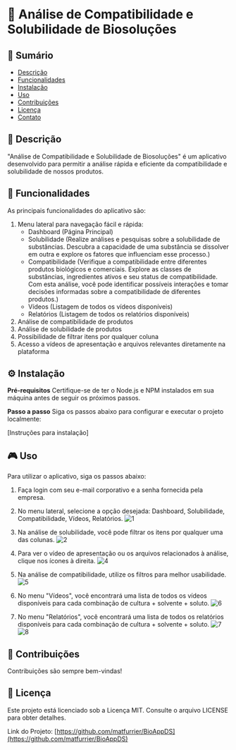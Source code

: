 # 🔬 Análise de Compatibilidade e Solubilidade de Biosoluções

## 📝 Sumário
- [Descrição](#descrição)
- [Funcionalidades](#funcionalidades)
- [Instalação](#instalação)
- [Uso](#uso)
- [Contribuições](#contribuições)
- [Licença](#licença)
- [Contato](#contato)

## 📖 Descrição
"Análise de Compatibilidade e Solubilidade de Biosoluções" é um aplicativo desenvolvido para permitir a análise rápida e eficiente da compatibilidade e solubilidade de nossos produtos.

## 🎯 Funcionalidades
As principais funcionalidades do aplicativo são:
1. Menu lateral para navegação fácil e rápida:
    - Dashboard (Página Principal)
    - Solubilidade (Realize análises e pesquisas sobre a solubilidade de substâncias. Descubra a capacidade de uma substância se dissolver em outra e explore os fatores que influenciam esse processo.)
    - Compatibilidade (Verifique a compatibilidade entre diferentes produtos biológicos e comerciais. Explore as classes de substâncias, ingredientes ativos e seu status de compatibilidade. Com esta análise, você pode identificar possíveis interações e tomar decisões informadas sobre a compatibilidade de diferentes produtos.)
    - Vídeos (Listagem de todos os vídeos disponíveis)
    - Relatórios (Listagem de todos os relatórios disponíveis)
2. Análise de compatibilidade de produtos
3. Análise de solubilidade de produtos
4. Possibilidade de filtrar itens por qualquer coluna
5. Acesso a vídeos de apresentação e arquivos relevantes diretamente na plataforma

## ⚙ Instalação
**Pré-requisitos**
Certifique-se de ter o Node.js e NPM instalados em sua máquina antes de seguir os próximos passos.

**Passo a passo**
Siga os passos abaixo para configurar e executar o projeto localmente:

[Instruções para instalação]

## 🎮 Uso
Para utilizar o aplicativo, siga os passos abaixo:

1. Faça login com seu e-mail corporativo e a senha fornecida pela empresa.
2. No menu lateral, selecione a opção desejada: Dashboard, Solubilidade, Compatibilidade, Vídeos, Relatórios.
![1](https://github.com/matfurrier/BioAppDS/assets/30526394/5946e7a6-5ad5-4115-a50a-b66129c592c3)

3. Na análise de solubilidade, você pode filtrar os itens por qualquer uma das colunas. 
![2](https://github.com/matfurrier/BioAppDS/assets/30526394/ba048893-7c54-4c39-ba02-d51f7dcee172)

4. Para ver o vídeo de apresentação ou os arquivos relacionados à análise, clique nos ícones à direita.
![4](https://github.com/matfurrier/BioAppDS/assets/30526394/12bd8446-d568-424e-a053-9f4c691b2f1a)

5. Na análise de compatibilidade, utilize os filtros para melhor usabilidade.
![5](https://github.com/matfurrier/BioAppDS/assets/30526394/d5023ba4-1631-4268-9ffe-fb2877411819)

6. No menu "Vídeos", você encontrará uma lista de todos os vídeos disponíveis para cada combinação de cultura + solvente + soluto.
![6](https://github.com/matfurrier/BioAppDS/assets/30526394/7affe142-241b-45f4-82e9-9a0c101a759b)

7. No menu "Relatórios", você encontrará uma lista de todos os relatórios disponíveis para cada combinação de cultura + solvente + soluto.
![7](https://github.com/matfurrier/BioAppDS/assets/30526394/61afbaa3-de7c-4678-b906-132e4ee78ccf)
![8](https://github.com/matfurrier/BioAppDS/assets/30526394/f709ab3e-3629-46dc-8a6e-5f9b7288d08c)

## 🤝 Contribuições
Contribuições são sempre bem-vindas!

## 📄 Licença
Este projeto está licenciado sob a Licença MIT. Consulte o arquivo LICENSE para obter detalhes.

Link do Projeto: [https://github.com/matfurrier/BioAppDS](https://github.com/matfurrier/BioAppDS)
